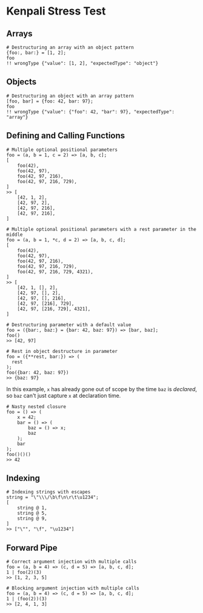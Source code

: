 # Kenpali Stress Test

## Arrays

```
# Destructuring an array with an object pattern
{foo:, bar:} = [1, 2];
foo
!! wrongType {"value": [1, 2], "expectedType": "object"}
```

## Objects

```
# Destructuring an object with an array pattern
[foo, bar] = {foo: 42, bar: 97};
foo
!! wrongType {"value": {"foo": 42, "bar": 97}, "expectedType": "array"}
```

## Defining and Calling Functions

```
# Multiple optional positional parameters
foo = (a, b = 1, c = 2) => [a, b, c];
[
    foo(42),
    foo(42, 97),
    foo(42, 97, 216),
    foo(42, 97, 216, 729),
]
>> [
    [42, 1, 2],
    [42, 97, 2],
    [42, 97, 216],
    [42, 97, 216],
]
```

```
# Multiple optional positional parameters with a rest parameter in the middle
foo = (a, b = 1, *c, d = 2) => [a, b, c, d];
[
    foo(42),
    foo(42, 97),
    foo(42, 97, 216),
    foo(42, 97, 216, 729),
    foo(42, 97, 216, 729, 4321),
]
>> [
    [42, 1, [], 2],
    [42, 97, [], 2],
    [42, 97, [], 216],
    [42, 97, [216], 729],
    [42, 97, [216, 729], 4321],
]
```

```
# Destructuring parameter with a default value
foo = ({bar:, baz:} = {bar: 42, baz: 97}) => [bar, baz];
foo()
>> [42, 97]
```

```
# Rest in object destructure in parameter
foo = ({**rest, bar:}) => (
  rest
);
foo({bar: 42, baz: 97})
>> {baz: 97}
```

In this example, `x` has already gone out of scope by the time `baz` is *declared*, so `baz` can't just capture `x` at declaration time.

```
# Nasty nested closure
foo = () => (
    x = 42;
    bar = () => (
        baz = () => x;
        baz
    );
    bar
);
foo()()()
>> 42
```

## Indexing


```
# Indexing strings with escapes
string = "\"\\\/\b\f\n\r\t\u1234";
[
    string @ 1,
    string @ 5,
    string @ 9,
]
>> ["\"", "\f", "\u1234"]
```

## Forward Pipe

```
# Correct argument injection with multiple calls
foo = (a, b = 4) => (c, d = 5) => [a, b, c, d];
1 | foo(2)(3)
>> [1, 2, 3, 5]
```

```
# Blocking argument injection with multiple calls
foo = (a, b = 4) => (c, d = 5) => [a, b, c, d];
1 | (foo(2))(3)
>> [2, 4, 1, 3]
```
